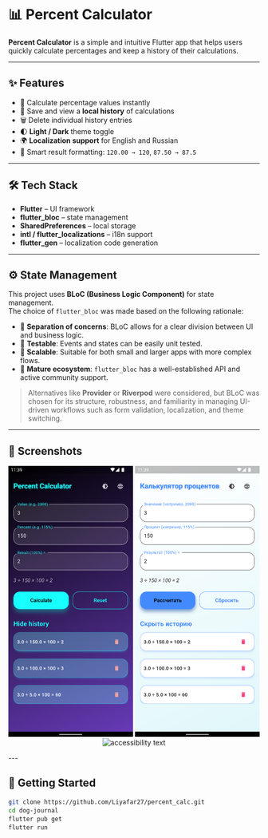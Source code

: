 # 📊 Percent Calculator

**Percent Calculator** is a simple and intuitive Flutter app that helps users quickly calculate percentages and keep a history of their calculations.

---

## ✨ Features

- 🧮 Calculate percentage values instantly
- 💾 Save and view a **local history** of calculations
- 🗑️ Delete individual history entries
- 🌓 **Light / Dark** theme toggle
- 🌍 **Localization support** for English and Russian
- 🧠 Smart result formatting: `120.00 → 120`, `87.50 → 87.5`

---

## 🛠️ Tech Stack

- **Flutter** – UI framework
- **flutter_bloc** – state management
- **SharedPreferences** – local storage
- **intl / flutter_localizations** – i18n support
- **flutter_gen** – localization code generation

---

## ⚙️ State Management

This project uses **BLoC (Business Logic Component)** for state management.  
The choice of `flutter_bloc` was made based on the following rationale:

- 🔄 **Separation of concerns**: BLoC allows for a clear division between UI and business logic.
- 🧪 **Testable**: Events and states can be easily unit tested.
- 🔌 **Scalable**: Suitable for both small and larger apps with more complex flows.
- 🧰 **Mature ecosystem**: `flutter_bloc` has a well-established API and active community support.

> Alternatives like **Provider** or **Riverpod** were considered, but BLoC was chosen for its structure, robustness, and familiarity in managing UI-driven workflows such as form validation, localization, and theme switching.

---

## 📸 Screenshots


<p align="center">
    <img src="https://raw.githubusercontent.com/Liyafar27/my_storage/refs/heads/master/Screenshot_1749888796.png" width="250" alt="accessibility text">  
    <img src="https://raw.githubusercontent.com/Liyafar27/my_storage/refs/heads/master/Screenshot_1749888802.png" width="250" alt="accessibility text">
    <img src="https://raw.githubusercontent.com/Liyafar27/my_storage/refs/heads/master/untitled.gif" width="250" alt="accessibility text">

</p>
---

## 🚀 Getting Started

```bash
git clone https://github.com/Liyafar27/percent_calc.git
cd dog-journal
flutter pub get
flutter run
    
